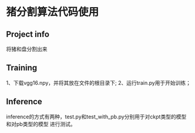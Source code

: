 
# 猪分割算法代码使用

## Project info
将猪和盘分割出来

## Training
1、下载vgg16.npy，并将其放在文件的根目录下;
2、运行train.py用于开始训练；

## Inference
inference的方式有两种，test.py和test_with_pb.py分别用于对ckpt类型的模型和对pb类型的模型  进行测试。



